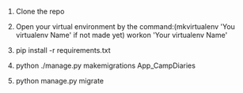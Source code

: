 1. Clone the repo

2. Open your virtual environment by the command:(mkvirtualenv 'You virtualenv Name' if not made yet)
workon 'Your virtualenv Name' 

3. pip install -r requirements.txt

4. python ./manage.py makemigrations App_CampDiaries
5. python manage.py migrate